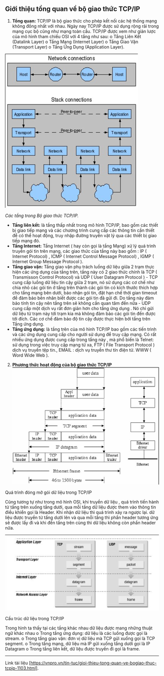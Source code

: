 ## **Giới thiệu tổng quan về bộ giao thức TCP/IP**
1. **Tổng quan:**  TCP/IP là bộ giao thức cho phép kết nối các hệ thống mạng không đồng nhất với nhau. Ngày nay TCP/IP được sử dụng rộng rãi trong mạng cục bộ cũng như mạng toàn cầu. TCP/IP được xem như giản lược của mô hình tham chiếu OSI với 4 tầng như sau: o Tầng Liên Kết (Datalink Layer) o Tầng Mạng (Internet Layer) o Tầng Giao Vận (Transport Layer) o Tầng Ứng Dụng (Application Layer).

![Alt text](TCP-IP.png)


*Các tầng trong Bộ giao thức TCP/IP.*

- **Tầng liên kết:**  là tầng thấp nhất trong mô hình TCP/IP, bao gồm các thiết bị giao tiếp mạng và các chương trình cung cấp các thông tin cần thiết để có thể hoạt động, truy nhập đường truyền vật lý qua các thiết bị giao tiếp mạng đó.
- **Tầng Internet:** Tầng Internet ( hay còn gọi là tầng Mạng) xử lý quá trình truyền gói tin trên mạng, các giao thức của tầng này bao gồm : IP ( Internet Protocol) , ICMP ( Internet Control Message Protocol) , IGMP ( Internet Group Message Protocol ).
- **Tầng giao vận:** Tầng giao vận phụ trách luồng dữ liệu giữa 2 trạm thực hiện các ứng dụng của tầng trên, tầng này có 2 giao thức chính là TCP ( Transmisson Control Protocol) và UDP ( User Datagram Protocol ) - TCP cung cấp luồng dữ liệu tin cậy giữa 2 trạm, nó sử dụng các cơ chế như chia nhỏ các gói tin ở tầng trên thành các gói tin có kích thước thích hợp cho tầng mạng bên dưới, báo nhận gói tin, đặt hạn chế thời gian timeout để đảm bảo bên nhân biết được các gói tin đã gửi đi. Do tầng này đảm bảo tính tin cậy nên tầng trên sẽ không cần quan tâm đến nữa - UDP cung cấp một dịch vụ rất đơn giản hơn cho tầng ứng dụng . Nó chỉ gửi dữ liệu từ trạm này tới trạm kia mà không đảm bảo các gói tin đến được tới đích. Các cơ chế đảm bảo độ tin cậy được thực hiện bởi tầng trên Tầng ứng dụng.
- **Tầng ứng dụng:** là tầng trên của mô hình TCP/IP bao gồm các tiến trình và các ứng dụng cung cấp cho người sử dụng để truy cập mạng. Có rất nhiều ứng dụng được cung cấp trong tầng này , mà phổ biến là Telnet: sử dụng trong việc truy cập mạng từ xa, FTP ( File Transport Protocol ) dịch vụ truyền tệp tin., EMAIL : dịch vụ truyền thư tín điện tử. WWW ( Word Wide Web ).

2. **Phương thức hoạt động của bộ giao thức TCP/IP**
![Alt text](image.png)


Quá trình đóng mở gói dữ liệu trong TCP/IP

Cũng tương tự như trong mô hình OSI, khi truyền dữ liệu , quá trình tiến hành từ tầng trên xuống tầng dưới, qua mỗi tầng dữ liệu được them vào thông tin điều khiển gọi là Header. Khi nhận dữ liệu thì quá trình xảy ra ngược lại. dữ liệu được truyền từ tấng dưới lên và qua mỗi tầng thì phần header tương ứng sẽ được lấy đi và khi đến tầng trên cùng thì dữ liệu không còn phần header nữa.

![Alt text](image-1.png) 

Cấu trúc dữ liệu trong TCP/IP

Trong hình ta thấy tại các tầng khác nhau dữ liệu được mang những thuật ngữ khác nhau o Trong tầng ứng dụng: dữ liệu là các luồng được gọi là stream. o Trong tầng giao vận: đơn vị dữ liệu mà TCP gửi xuống gọi là TCP segment. o Trong tầng mạng, dữ liệu mà IP gửi xuống tầng dưới gọi là IP Datagram o Trong tầng liên kết, dữ liệu được truyền đi gọi là frame.
***
Link tài liệu [https://vnpro.vn/tin-tuc/gioi-thieu-tong-quan-ve-bogiao-thuc-tcpip-1103.html].
